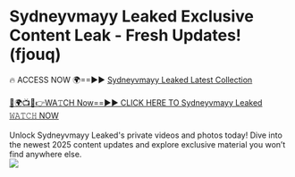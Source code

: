 # Sydneyvmayy Leaked Exclusive Content Leak - Fresh Updates! (fjouq)

🔥 ACCESS NOW 🌍==►► <a href="https://tinyurl.com/kvy9nzfs" rel="nofollow">Sydneyvmayy Leaked Latest Collection</a>
<br><br>
[🔴🌍📺📱👉WA𝚃CH Now==►► CLICK HERE TO Sydneyvmayy Leaked 𝚆𝙰𝚃𝙲𝙷 NOW](https://tinyurl.com/kvy9nzfs)
<br><br>
Unlock Sydneyvmayy Leaked's private videos and photos today! Dive into the newest 2025 content updates and explore exclusive material you won’t find anywhere else.
<br>
<a href="https://tinyurl.com/kvy9nzfs" rel="nofollow" data-target="animated-image.originalLink"><img src="https://camo.githubusercontent.com/8a4f000d20f83aca3bf7ec5f350d767afa0574a8a352519fd8cfa583a6f93a33/68747470733a2f2f692e696d6775722e636f6d2f644a486b345a712e676966" data-canonical-src="https://i.imgur.com/dJHk4Zq.gif" style="max-width: 100%; display: inline-block;" data-target="animated-image.originalImage"></a>
<br>
